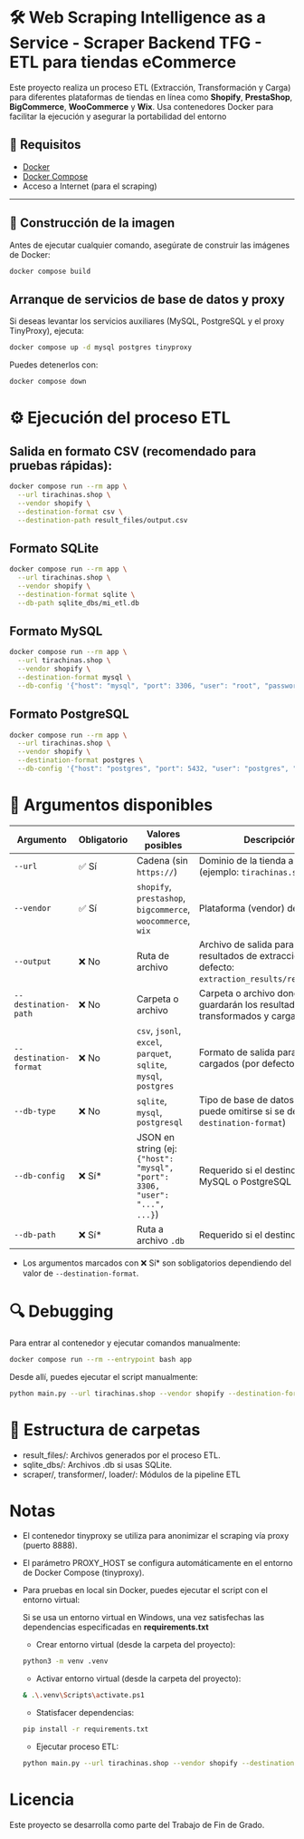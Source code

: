 # 🛠️ Web Scraping Intelligence as a Service - Scraper Backend TFG - ETL para tiendas eCommerce

Este proyecto realiza un proceso ETL (Extracción, Transformación y Carga) para diferentes plataformas de tiendas en línea como **Shopify**, **PrestaShop**, **BigCommerce**, **WooCommerce** y **Wix**. Usa contenedores Docker para facilitar la ejecución y asegurar la portabilidad del entorno

## 🚀 Requisitos

- [Docker](https://docs.docker.com/get-docker/)
- [Docker Compose](https://docs.docker.com/compose/install/)
- Acceso a Internet (para el scraping)

---

## 🐳 Construcción de la imagen

Antes de ejecutar cualquier comando, asegúrate de construir las imágenes de Docker:

```bash
docker compose build
```

## Arranque de servicios de base de datos y proxy

Si deseas levantar los servicios auxiliares (MySQL, PostgreSQL y el proxy TinyProxy), ejecuta:

```bash
docker compose up -d mysql postgres tinyproxy
```

Puedes detenerlos con:

```bash
docker compose down
```

# ⚙️ Ejecución del proceso ETL

## Salida en formato CSV (recomendado para pruebas rápidas):

```bash
docker compose run --rm app \
  --url tirachinas.shop \
  --vendor shopify \
  --destination-format csv \
  --destination-path result_files/output.csv
```

## Formato SQLite

```bash
docker compose run --rm app \
  --url tirachinas.shop \
  --vendor shopify \
  --destination-format sqlite \
  --db-path sqlite_dbs/mi_etl.db
```

## Formato MySQL

```bash
docker compose run --rm app \
  --url tirachinas.shop \
  --vendor shopify \
  --destination-format mysql \
  --db-config '{"host": "mysql", "port": 3306, "user": "root", "password": "root", "database": "etl"}'

```

## Formato PostgreSQL

```bash
docker compose run --rm app \
  --url tirachinas.shop \
  --vendor shopify \
  --destination-format postgres \
  --db-config '{"host": "postgres", "port": 5432, "user": "postgres", "password": "postgres", "database": "etl"}'
```


# 🧪 Argumentos disponibles

| Argumento               | Obligatorio | Valores posibles                                                                                      | Descripción                                                                                          |
|-------------------------|-------------|--------------------------------------------------------------------------------------------------------|------------------------------------------------------------------------------------------------------|
| `--url`                 | ✅ Sí        | Cadena (sin `https://`)                                                                               | Dominio de la tienda a scrapear (ejemplo: `tirachinas.shop`)                                       |
| `--vendor`              | ✅ Sí        | `shopify`, `prestashop`, `bigcommerce`, `woocommerce`, `wix`                                          | Plataforma (vendor) de la tienda                                                                    |
| `--output`              | ❌ No        | Ruta de archivo                                                                                        | Archivo de salida para los resultados de extracción (por defecto: `extraction_results/result.json`) |
| `--destination-path`    | ❌ No        | Carpeta o archivo                                                                                      | Carpeta o archivo donde se guardarán los resultados transformados y cargados                        |
| `--destination-format`  | ❌ No        | `csv`, `jsonl`, `excel`, `parquet`, `sqlite`, `mysql`, `postgres`                                     | Formato de salida para los datos cargados (por defecto: `csv`)                                      |
| `--db-type`             | ❌ No        | `sqlite`, `mysql`, `postgresql`                                                                        | Tipo de base de datos (opcional, puede omitirse si se define `--destination-format`)                |
| `--db-config`           | ❌ Sí*       | JSON en string (ej: `{"host": "mysql", "port": 3306, "user": "...", ...}`)                            | Requerido si el destino es MySQL o PostgreSQL                                                        |
| `--db-path`             | ❌ Sí*       | Ruta a archivo `.db`                                                                                   | Requerido si el destino es SQLite                                                                    |


- Los argumentos marcados con ❌ Sí* son sobligatorios dependiendo del valor de `--destination-format`.


# 🔍 Debugging

Para entrar al contenedor y ejecutar comandos manualmente:

```bash
docker compose run --rm --entrypoint bash app
```

Desde allí, puedes ejecutar el script manualmente:

```bash
python main.py --url tirachinas.shop --vendor shopify --destination-format csv --destination-path result_files
```

# 📂 Estructura de carpetas

- result_files/: Archivos generados por el proceso ETL.
- sqlite_dbs/: Archivos .db si usas SQLite.
- scraper/, transformer/, loader/: Módulos de la pipeline ETL


# Notas

- El contenedor tinyproxy se utiliza para anonimizar el scraping vía proxy (puerto 8888).
- El parámetro PROXY_HOST se configura automáticamente en el entorno de Docker Compose (tinyproxy).
- Para pruebas en local sin Docker, puedes ejecutar el script con el entorno virtual:

    Si se usa un entorno virtual en Windows, una vez satisfechas las dependencias especificadas en **requirements.txt**

    - Crear entorno virtual (desde la carpeta del proyecto):

    ```bash
    python3 -m venv .venv
    ```

    - Activar entorno virtual (desde la carpeta del proyecto):

    ```bash
    & .\.venv\Scripts\activate.ps1
    ```
    
    - Statisfacer dependencias:

    ```bash
    pip install -r requirements.txt
    ```

    - Ejecutar proceso ETL:

    ```bash
    python main.py --url tirachinas.shop --vendor shopify --destination-format csv --destination-path result_files
    ```

# Licencia

Este proyecto se desarrolla como parte del Trabajo de Fin de Grado.